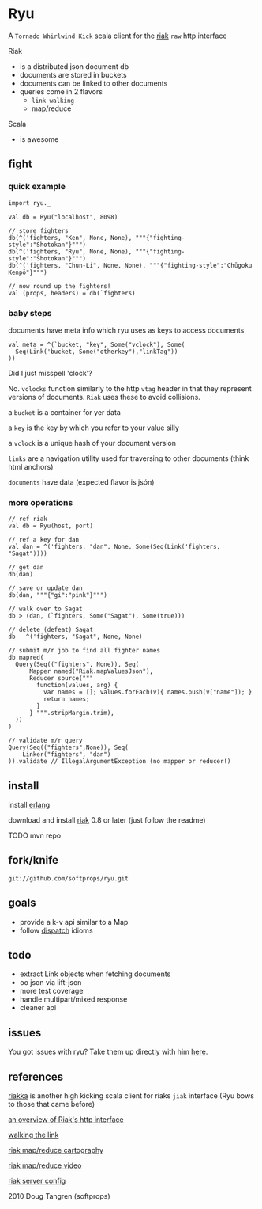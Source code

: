 # Ryu

A `Tornado Whirlwind Kick` scala client for the [riak](http://riak.basho.com/) `raw` http interface

Riak

* is a distributed json document db
* documents are stored in buckets
* documents can be linked to other documents
* queries come in 2 flavors
  * `link walking`
  * map/reduce

Scala

* is awesome

## fight

### quick example

    import ryu._
    
    val db = Ryu("localhost", 8098)
    
    // store fighters
    db(^('fighters, "Ken", None, None), """{"fighting-style":"Shotokan"}""")
    db(^('fighters, "Ryu", None, None), """{"fighting-style":"Shotokan"}""")
    db(^('fighters, "Chun-Li", None, None), """{"fighting-style":"Chūgoku Kenpō"}""")
    
    // now round up the fighters!
    val (props, headers) = db(`fighters)
    
### baby steps

documents have meta info which ryu uses as keys to access documents

    val meta = ^(`bucket, "key", Some("vclock"), Some(
      Seq(Link('bucket, Some("otherkey"),"linkTag"))
    ))

Did I just misspell 'clock'?

No. `vclocks` function similarly to the http `vtag` header in that they represent versions of documents. `Riak` uses these to avoid collisions.

a `bucket` is a container for yer data

a `key` is the key by which you refer to your value silly

a `vclock` is a unique hash of your document version

`links` are a navigation utility used for traversing to other documents (think html anchors)

`documents` have data (expected flavor is jsón)

### more operations

    // ref riak
    val db = Ryu(host, port)
    
    // ref a key for dan
    val dan = ^('fighters, "dan", None, Some(Seq(Link('fighters, "Sagat"))))
    
    // get dan
    db(dan)
    
    // save or update dan
    db(dan, """{"gi":"pink"}""")
    
    // walk over to Sagat
    db > (dan, (`fighters, Some("Sagat"), Some(true)))
    
    // delete (defeat) Sagat
    db - ^('fighters, "Sagat", None, None)

    // submit m/r job to find all fighter names
    db mapred(
      Query(Seq(("fighters", None)), Seq(
          Mapper named("Riak.mapValuesJson"),
          Reducer source("""
            function(values, arg) { 
              var names = []; values.forEach(v){ names.push(v["name"]); } 
              return names;
            }
          } """.stripMargin.trim),
      ))
    )
    
    // validate m/r query
    Query(Seq(("fighters",None)), Seq(
        Linker("fighters", "dan")
    )).validate // IllegalArgumentException (no mapper or reducer!)

## install

install [erlang](http://gist.github.com/302327)

download and install [riak](http://bitbucket.org/basho/riak/get/riak-0.8.tar.gz) 0.8 or later (just follow the readme)

TODO mvn repo

## fork/knife

    git://github.com/softprops/ryu.git

## goals

* provide a k-v api similar to a Map
* follow [dispatch](http://github.com/softprops/Databinder-Dispatch) idioms

## todo

* extract Link objects when fetching documents
* oo json via lift-json
* more test coverage
* handle multipart/mixed response
* cleaner api

## issues

You got issues with ryu? Take them up directly with him [here](http://github.com/softprops/ryu/issues).

## references

[riakka](http://github.com/timperrett/riakka) is another high kicking scala client for riaks `jiak` interface (Ryu bows to those that came before)
 
[an overview of Riak's http interface](http://riak.basho.com/programming.html) 

[walking the link](http://blog.basho.com/2010/02/24/link-walking-by-example/)

[riak map/reduce cartography](http://blog.basho.com/2010/02/03/the-release-riak-0.8-and-javascript-map/reduce/)

[riak map/reduce video](http://vimeo.com/9188550)

[riak server config](http://riak.basho.com/basic-setup.html)
 
2010 Doug Tangren (softprops)